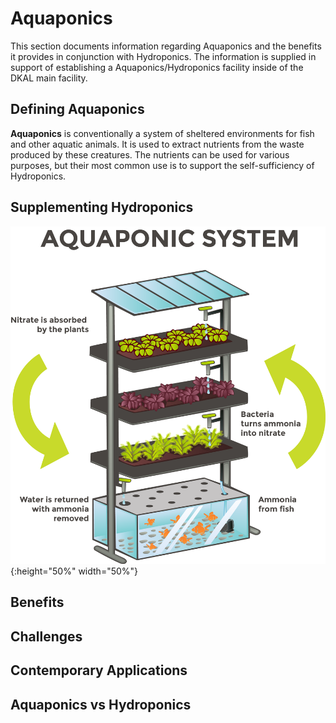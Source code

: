# Aquaponics

This section documents information regarding Aquaponics and the benefits it provides in conjunction with Hydroponics. The information is supplied in support of establishing a Aquaponics/Hydroponics facility inside of the DKAL main facility.

## Defining Aquaponics

**Aquaponics** is conventionally a system of sheltered environments for fish and other aquatic animals. It is used to extract nutrients from the waste produced by these creatures. The nutrients can be used for various purposes, but their most common use is to support the self-sufficiency of Hydroponics.

## Supplementing Hydroponics

![Aquaponics](./Images/Aquaponics.png){:height="50%" width="50%"}

## Benefits

## Challenges

## Contemporary Applications

## Aquaponics vs Hydroponics
